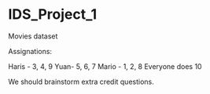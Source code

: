 # IDS_Project_1
Movies dataset


Assignations:


Haris - 3, 4, 9
Yuan- 5, 6, 7
Mario - 1, 2, 8
Everyone does 10

We should brainstorm extra credit questions.
